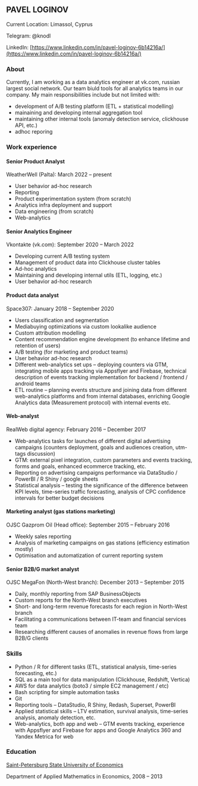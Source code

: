 ## PAVEL LOGINOV

Current Location: Limassol, Cyprus

Telegram: @knodl

LinkedIn: [https://www.linkedin.com/in/pavel-loginov-6b14216a/](https://www.linkedin.com/in/pavel-loginov-6b14216a/)

### About
Currently, I am working as a data analytics engineer at vk.com, russian largest social network.
Our team biuld tools for all analytics teams in our company.
My main responsibilities include but not limited with:

- development of A/B testing platform (ETL + statistical modelling)
- mainaining and developing internal aggregation tool
- maintaining other internal tools (anomaly detection service, clickhouse API, etc.)
- adhoc reporing


### Work experience
#### Senior Product Analyst
WeatherWell (Palta): March 2022 – present

- User behavior ad-hoc research
- Reporting
- Product experimentation system (from scratch)
- Analytics infra deployment and support
- Data engineering (from scratch)
- Web-analytics

#### Senior Analytics Engineer
Vkontakte (vk.com): September 2020 – March 2022

- Developing current A/B testing system
- Management of product data into Clickhouse cluster tables
- Ad-hoc analytics
- Maintaining and developing internal utils (ETL, logging, etc.)
- User behavior ad-hoc research

#### Product data analyst
Space307: January 2018 – September 2020

- Users classification and segmentation
- Mediabuying optimizations via custom lookalike audience
- Custom attribution modelling
- Content recommendation engine development (to enhance lifetime and retention of
users)
- A/B testing (for marketing and product teams)
- User behavior ad-hoc research
- Different web-analytics set ups – deploying counters via GTM, integrating mobile
apps tracking via Appsflyer and Firebase, technical description of events tracking
implementation for backend / frontend / android teams
- ETL routine – planning events structure and joining data from different web-analytics
platforms and from internal databases, enriching Google Analytics data (Measurement protocol) with internal events etc.


#### Web-analyst
RealWeb digital agency: February 2016 – December 2017

- Web-analytics tasks for launches of different digital advertising campaigns (counters deployment, goals and audiences creation, utm-tags discussion)
- GTM: external pixel integration, custom parameters and events tracking, forms and goals, enhanced ecommerce tracking, etc.
- Reporting on advertising campaigns performance via DataStudio / PowerBI / R Shiny / google sheets
- Statistical analysis – testing the significance of the difference between KPI levels,
time-series traffic forecasting, analysis of CPC confidence intervals for better budget decisions


#### Marketing analyst (gas stations marketing)
OJSC Gazprom Oil (Head office): September 2015 – February 2016
- Weekly sales reporting
- Analysis of marketing campaigns on gas stations (efficiency estimation mostly)
- Optimisation and automatization of current reporting system


#### Senior B2B/G market analyst
OJSC MegaFon (North-West branch): December 2013 – September 2015

- Daily, monthly reporting from SAP BusinessObjects
- Custom reports for the North-West branch executives
- Short- and long-term revenue forecasts for each region in North-West branch
- Facilitating a communications between IT-team and financial services team
- Researching different causes of anomalies in revenue flows from large B2B/G clients


### Skills
- Python / R for different tasks (ETL, statistical analysis, time-series forecasting, etc.)
- SQL as a main tool for data manipulation (Clickhouse, Redshift, Vertica)
- AWS for data analytics (boto3 / simple EC2 management / etc)
- Bash scripting for simple automation tasks
- Git
- Reporting tools – DataStudio, R Shiny, Redash, Superset, PowerBI
- Applied statistical skills – LTV estimation, survival analysis, time-series analysis, anomaly detection, etc.
- Web-analytics, both app and web – GTM events tracking, experience with Appsflyer and Firebase for apps and Google Analytics 360 and Yandex Metrica for web


### Education

[Saint-Petersburg State University of Economics](http://en.unecon.ru/)

Department of Applied Mathematics in Economics, 2008 – 2013

